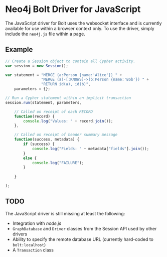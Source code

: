 # Neo4j Bolt Driver for JavaScript

The JavaScript driver for Bolt uses the websocket interface and is currently available for use within a browser context only.
To use the driver, simply include the `neo4j.js` file within a page.


## Example

```javascript
// Create a Session object to contain all Cypher activity.
var session = new Session();

var statement = "MERGE (a:Person {name:'Alice'}) " +
                "MERGE (a)-[:KNOWS]->(b:Person {name:'Bob'}) " +
                "RETURN id(a), id(b)",
    parameters = {};

// Run a Cypher statement within an implicit transaction
session.run(statement, parameters,

    // Called on receipt of each RECORD
    function(record) {
        console.log("Values: " + record.join());
    },

    // Called on receipt of header summary message
    function(success, metadata) {
        if (success) {
            console.log("Fields: " + metadata["fields"].join());
        }
        else {
            console.log("FAILURE");
        }
        
    }

);
```

## TODO

The JavaScript driver is still missing at least the following:

- Integration with *node.js*
- `GraphDatabase` and `Driver` classes from the Session API used by other drivers
- Ability to specify the remote database URL (currently hard-coded to `bolt:localhost`)
- A `Transaction` class

